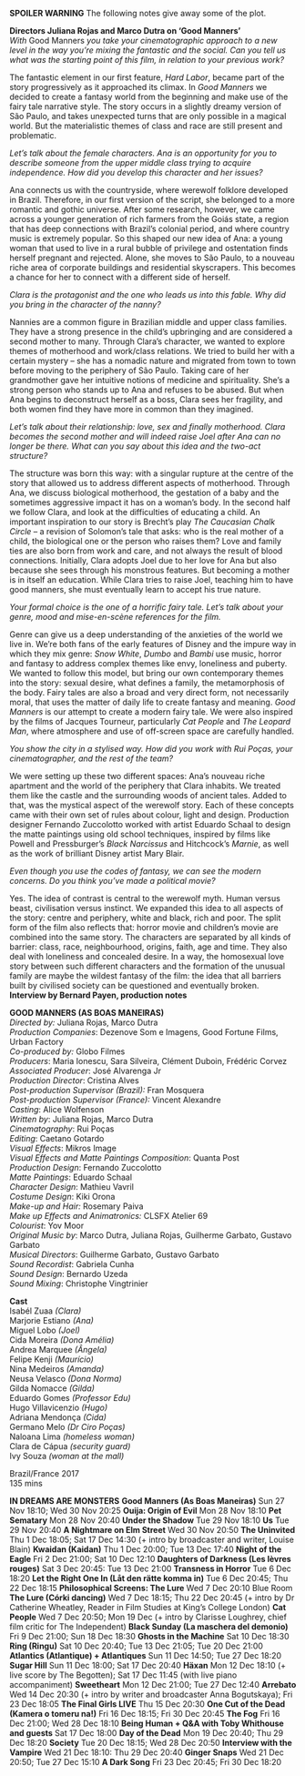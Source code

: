 

**SPOILER WARNING** The following notes give away some of the plot.

**Directors Juliana Rojas and Marco Dutra on ‘Good Manners’**  
_With_ Good Manners _you take your cinematographic approach to a new level in the way you’re mixing the fantastic and the social. Can you tell us what was the starting point of this film, in relation to your previous work?_

The fantastic element in our first feature, _Hard Labor_, became part of the story progressively as it approached its climax. In _Good Manners_ we decided to create a fantasy world from the beginning and make use of the fairy tale narrative style. The story occurs in a slightly dreamy version of São Paulo, and takes unexpected turns that are only possible in a magical world. But the materialistic themes of class and race are still present and problematic.

_Let’s talk about the female characters. Ana is an opportunity for you to describe someone from the upper middle class trying to acquire independence. How did you develop this character and her issues?_

Ana connects us with the countryside, where werewolf folklore developed in Brazil. Therefore, in our first version of the script, she belonged to a more romantic and gothic universe. After some research, however, we came across a younger generation of rich farmers from the Goiás state, a region that has deep connections with Brazil’s colonial period, and where country music is extremely popular. So this shaped our new idea of Ana: a young woman that used to live in a rural bubble of privilege and ostentation finds herself pregnant and rejected. Alone, she moves to São Paulo, to a nouveau riche area of corporate buildings and residential skyscrapers. This becomes a chance for her to connect with a different side of herself.

_Clara is the protagonist and the one who leads us into this fable. Why did you bring in the character of the nanny?_

Nannies are a common figure in Brazilian middle and upper class families. They have a strong presence in the child’s upbringing and are considered a second mother to many. Through Clara’s character, we wanted to explore themes of motherhood and work/class relations. We tried to build her with a certain mystery – she has a nomadic nature and migrated from town to town before moving to the periphery of São Paulo. Taking care of her grandmother gave her intuitive notions of medicine and spirituality. She’s a strong person who stands up to Ana and refuses to be abused. But when Ana begins to deconstruct herself as a boss, Clara sees her fragility, and both women find they have more in common than they imagined.

_Let’s talk about their relationship: love, sex and finally motherhood. Clara becomes the second mother and will indeed raise Joel after Ana can no longer be there. What can you say about this idea and the two-act structure?_

The structure was born this way: with a singular rupture at the centre of the story that allowed us to address different aspects of motherhood. Through Ana, we discuss biological motherhood, the gestation of a baby and the sometimes aggressive impact it has on a woman’s body. In the second half we follow Clara, and look at the difficulties of educating a child. An important inspiration to our story is Brecht’s play _The Caucasian Chalk Circle_ – a revision of Solomon’s tale that asks: who is the real mother of a child, the biological one or the person who raises them? Love and family ties are also born from work and care, and not always the result of blood connections. Initially, Clara adopts Joel due to her love for Ana but also because she sees through his monstrous features. But becoming a mother is in itself an education. While Clara tries to raise Joel, teaching him to have good manners, she must eventually learn to accept his true nature.

_Your formal choice is the one of a horrific fairy tale. Let’s talk about your genre, mood and mise-en-scène references for the film._

Genre can give us a deep understanding of the anxieties of the world we live in. We’re both fans of the early features of Disney and the impure way in which they mix genre: _Snow White_, _Dumbo_ and _Bambi_ use music, horror and fantasy to address complex themes like envy, loneliness and puberty. We wanted to follow this model, but bring our own contemporary themes into the story: sexual desire, what defines a family, the metamorphosis of the body. Fairy tales are also a broad and very direct form, not necessarily moral, that uses the matter of daily life to create fantasy and meaning. _Good Manners_ is our attempt to create a modern fairy tale. We were also inspired by the films of Jacques Tourneur, particularly _Cat People_ and _The Leopard Man_, where atmosphere and use of off-screen space are carefully handled.

_You show the city in a stylised way. How did you work with Rui Poças, your cinematographer, and the rest of the team?_

We were setting up these two different spaces: Ana’s nouveau riche apartment and the world of the periphery that Clara inhabits. We treated them like the castle and the surrounding woods of ancient tales. Added to that, was the mystical aspect of the werewolf story. Each of these concepts came with their own set of rules about colour, light and design. Production designer Fernando Zuccolotto worked with artist Eduardo Schaal to design the matte paintings using old school techniques, inspired by films like Powell and Pressburger’s _Black Narcissus_ and Hitchcock’s _Marnie_, as well as the work of brilliant Disney artist Mary Blair.

_Even though you use the codes of fantasy, we can see the modern concerns. Do you think you’ve made a political movie?_

Yes. The idea of contrast is central to the werewolf myth. Human versus beast, civilisation versus instinct. We expanded this idea to all aspects of the story: centre and periphery, white and black, rich and poor. The split form of the film also reflects that: horror movie and children’s movie are combined into the same story. The characters are separated by all kinds of barrier: class, race, neighbourhood, origins, faith, age and time. They also deal with loneliness and concealed desire. In a way, the homosexual love story between such different characters and the formation of the unusual family are maybe the wildest fantasy of the film: the idea that all barriers built by civilised society can be questioned and eventually broken.  
**Interview by Bernard Payen, production notes**  

**GOOD MANNERS (AS BOAS MANEIRAS)**  
_Directed by:_ Juliana Rojas, Marco Dutra  
_Production_ _Companies_: Dezenove Som e Imagens, Good Fortune Films, Urban Factory  
_Co-produced by:_ Globo Filmes  
_Producers_: Maria Ionescu, Sara Silveira, Clément Duboin, Frédéric Corvez  
_Associated_ _Producer_: José Alvarenga Jr  
_Production_ _Director_: Cristina Alves  
_Post-production Supervisor (Brazil):_ Fran Mosquera  
_Post-production Supervisor (France):_ Vincent Alexandre  
_Casting_: Alice Wolfenson  
_Written_ _by_: Juliana Rojas, Marco Dutra  
_Cinematography_: Rui Poças  
_Editing_: Caetano Gotardo  
_Visual_ _Effects_: Mikros Image  
_Visual_ _Effects_ _and_ _Matte_ _Paintings_ _Composition_: Quanta Post  
_Production_ _Design_: Fernando Zuccolotto  
_Matte_ _Paintings_: Eduardo Schaal  
_Character_ _Design_: Mathieu Vavril  
_Costume_ _Design_: Kiki Orona  
_Make-up and Hair:_ Rosemary Paiva  
_Make up Effects and Animatronics:_ CLSFX Atelier 69  
_Colourist_: Yov Moor  
_Original_ _Music_ _by_: Marco Dutra, Juliana Rojas, Guilherme Garbato, Gustavo Garbato  
_Musical_ _Directors_: Guilherme Garbato, Gustavo Garbato  
_Sound_ _Recordist_: Gabriela Cunha  
_Sound_ _Design_: Bernardo Uzeda  
_Sound_ _Mixing_: Christophe Vingtrinier  

**Cast**  
Isabél Zuaa _(Clara)_  
Marjorie Estiano _(Ana)_  
Miguel Lobo _(Joel)_  
Cida Moreira _(Dona Amélia)_  
Andrea Marquee _(Ângela)_  
Felipe Kenji _(Maurício)_  
Nina Medeiros _(Amanda)_  
Neusa Velasco _(Dona Norma)_  
Gilda Nomacce _(Gilda)_  
Eduardo Gomes _(Professor Edu)_  
Hugo Villavicenzio _(Hugo)_  
Adriana Mendonça _(Cida)_  
Germano Melo _(Dr Ciro Poças)_  
Naloana Lima _(homeless woman)_  
Clara de Cápua _(security guard)_  
Ivy Souza _(woman at the mall)_  

Brazil/France 2017  
135 mins  


**IN DREAMS ARE MONSTERS**
**Good Manners (As Boas Maneiras)**
Sun 27 Nov 18:10; Wed 30 Nov 20:25
**Ouija: Origin of Evil** 
Mon 28 Nov 18:10
**Pet Sematary** 
Mon 28 Nov 20:40
**Under the Shadow** 
Tue 29 Nov 18:10
**Us** 
Tue 29 Nov 20:40
**A Nightmare on Elm Street** 
Wed 30 Nov 20:50
**The Uninvited** 
Thu 1 Dec 18:05; Sat 17 Dec 14:30 (+ intro by broadcaster and writer, Louise Blain)
**Kwaidan (Kaidan)** 
Thu 1 Dec 20:00; Tue 13 Dec 17:40
**Night of the Eagle** Fri 2 Dec 21:00; Sat 10 Dec 12:10
**Daughters of Darkness (Les lèvres rouges)**
Sat 3 Dec 20:45: Tue 13 Dec 21:00
**Transness in Horror** Tue 6 Dec 18:20
**Let the Right One In (Låt den rätte komma in)**
Tue 6 Dec 20:45; Thu 22 Dec 18:15
**Philosophical Screens: The Lure** Wed 7 Dec 20:10 Blue Room
**The Lure (Córki dancing)** Wed 7 Dec 18:15; Thu 22 Dec 20:45 (+ intro by Dr Catherine Wheatley, Reader in Film Studies at King’s College London)
**Cat People** Wed 7 Dec 20:50; Mon 19 Dec (+ intro by Clarisse Loughrey, chief film critic for The Independent)
**Black Sunday (La maschera del demonio)**
Fri 9 Dec 21:00; Sun 18 Dec 18:30
**Ghosts in the Machine** Sat 10 Dec 18:30
**Ring (Ringu)** Sat 10 Dec 20:40; Tue 13 Dec 21:05; Tue 20 Dec 21:00
**Atlantics (Atlantique) + Atlantiques**
Sun 11 Dec 14:50; Tue 27 Dec 18:20
**Sugar Hill** Sun 11 Dec 18:00; Sat 17 Dec 20:40
**Häxan** Mon 12 Dec 18:10 (+ live score by The Begotten); Sat 17 Dec 11:45 (with live piano accompaniment)
**Sweetheart** Mon 12 Dec 21:00; Tue 27 Dec 12:40
**Arrebato** Wed 14 Dec 20:30 (+ intro by writer and broadcaster Anna Bogutskaya); Fri 23 Dec 18:05
**The Final Girls LIVE** Thu 15 Dec 20:30
**One Cut of the Dead (Kamera o tomeru na!)**
Fri 16 Dec 18:15; Fri 30 Dec 20:45
**The Fog** Fri 16 Dec 21:00; Wed 28 Dec 18:10
**Being Human + Q&A with Toby Whithouse and guests**
Sat 17 Dec 18:00
**Day of the Dead** Mon 19 Dec 20:40; Thu 29 Dec 18:20
**Society** Tue 20 Dec 18:15; Wed 28 Dec 20:50
**Interview with the Vampire**
Wed 21 Dec 18:10: Thu 29 Dec 20:40
**Ginger Snaps**
Wed 21 Dec 20:50; Tue 27 Dec 15:10
**A Dark Song**
Fri 23 Dec 20:45; Fri 30 Dec 18:20
<!--stackedit_data:
eyJoaXN0b3J5IjpbMzE0NjYyNTE1LDE5MTY0NTQyMjJdfQ==
-->